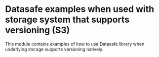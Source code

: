 # Datasafe examples when used with storage system that supports versioning (S3)

This module contains examples of how to use Datasafe library when underlying storage supports versioning natively.